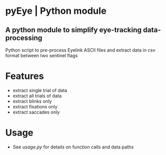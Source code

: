 # pyEye | Python module
## A python module to simplify eye-tracking data-processing

Python script to pre-process Eyelink ASCII files and extract data in csv format between two sentinel flags

# Features
- extract single trial of data<br>
- extract all trials of data<br>
- extract blinks only<br>
- extract fixations only<br>
- extract saccades only<br>

# Usage
- See <i>usage.py</i> for details on function calls and data paths
